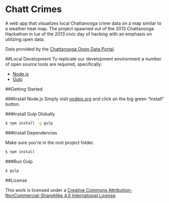 Chatt Crimes
============

A web app that visualizes local Chattanooga crime data on a map similar to a weather heat map. The project spawned out of the 2013 Chattanooga Hackathon in lue of the 2013 civic day of hacking with an emphasis on utilizing open data.

Data provided by the [Chattanooga Open Data Portal](https://data.chattlibrary.org/Public-Safety/Crime-Data/5na4-ggsr).

##Local Development
To replicate our development environment a number of open source tools are required, specifically:

* [Node.js](http://nodejs.org)
* [Gulp](http://gulpjs.com)

##Getting Started

###Install Node.js
Simply visit [nodejs.org](http://nodejs.org) and click on the big green “Install” button.

###Install Gulp Globally

~~~ sh
$ npm install -g gulp
~~~

###Install Dependencies

Make sure you're in the root project folder.

~~~ sh
$ npm install
~~~

###Run Gulp

~~~ sh
$ gulp
~~~

##License

This work is licensed under a [Creative Commons Attribution-NonCommercial-ShareAlike 4.0 International License](http://creativecommons.org/licenses/by-nc-sa/4.0/).
